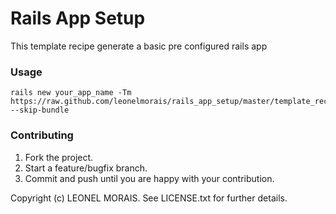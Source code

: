 # Rails App Setup
This template recipe generate a basic pre configured rails app



### Usage

	rails new your_app_name -Tm https://raw.github.com/leonelmorais/rails_app_setup/master/template_recipe.rb --skip-bundle



### Contributing
 
1. Fork the project.
2. Start a feature/bugfix branch.
3. Commit and push until you are happy with your contribution.


Copyright (c) LEONEL MORAIS. See LICENSE.txt for
further details.

